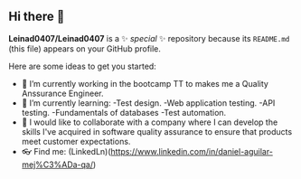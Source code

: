 ## Hi there 👋

**Leinad0407/Leinad0407** is a ✨ _special_ ✨ repository because its `README.md` (this file) appears on your GitHub profile.

Here are some ideas to get you started:

- 🔭 I’m currently working in the bootcamp TT to makes me a Quality Anssurance Engineer.
- 🌱 I’m currently learning:
            -Test design.
            -Web application testing.
            -API testing.
            -Fundamentals of databases
            -Test automation.
- 👯 I would like to collaborate with a company where I can develop the skills I've acquired in software quality assurance to ensure that products meet customer expectations.
- 👓 Find me: (LinkedLn)(https://www.linkedin.com/in/daniel-aguilar-mej%C3%ADa-qa/)

